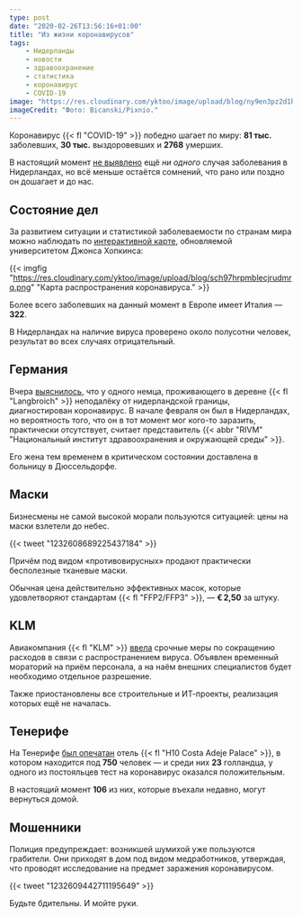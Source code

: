 ```yaml
---
type: post
date: "2020-02-26T13:56:16+01:00"
title: "Из жизни коронавирусов"
tags:
    - Нидерланды
    - новости
    - здравоохранение
    - статистика
    - коронавирус
    - COVID-19
image: "https://res.cloudinary.com/yktoo/image/upload/blog/ny9en3pz2d1hudy3rkos.jpg"
imageCredit: "Фото: Bicanski/Pixnio."
---
```


Коронавирус {{< fl "COVID-19" >}} победно шагает по миру: **81 тыс.** заболевших, **30 тыс.** выздоровевших и **2768** умерших.

В настоящий момент [не выявлено](https://nos.nl/liveblog/2324599-50-nederlanders-getest-op-corona-risico-op-besmetting-hier-blijft-reeel.html) ещё *ни одного* случая заболевания в Нидерландах, но всё меньше остаётся сомнений, что рано или поздно он дошагает и до нас.

<!--more-->

## Состояние дел

За развитием ситуации и статистикой заболеваемости по странам мира можно наблюдать по [интерактивной карте](https://gisanddata.maps.arcgis.com/apps/opsdashboard/index.html#/bda7594740fd40299423467b48e9ecf6), обновляемой университетом Джонса Хопкинса:

{{< imgfig "https://res.cloudinary.com/yktoo/image/upload/blog/sch97hrpmblecjrudmrq.png" "Карта распространения коронавируса." >}}

Более всего заболевших на данный момент в Европе имеет Италия — **322**.

В Нидерландах на наличие вируса проверено около полусотни человек, результат во всех случаях отрицательный.

## Германия

Вчера [выяснилось](https://nos.nl/artikel/2324591-kans-nihil-dat-duitse-coronapatient-in-nederland-mensen-besmette.html), что у одного немца, проживающего в деревне {{< fl "Langbroich" >}} неподалёку от нидерландской границы, диагностирован коронавирус. В начале февраля он был в Нидерландах, но вероятность того, что он в тот момент мог кого-то заразить, практически отсутствует, считает представитель {{< abbr "RIVM" "Национальный институт здравоохранения и окружающей среды" >}}.

Его жена тем временем в критическом состоянии доставлена в больницу в Дюссельдорфе.

## Маски

Бизнесмены не самой высокой морали пользуются ситуацией: цены на маски взлетели до небес.

{{< tweet "1232608689225437184" >}}

Причём под видом «противовирусных» продают практически бесполезные тканевые маски.

Обычная цена действительно эффективных масок, которые удовлетворяют стандартам {{< fl "FFP2/FFP3" >}}, — **€ 2,50** за штуку.

## KLM

Авиакомпания {{< fl "KLM" >}} [ввела](https://nltimes.nl/2020/02/26/klm-announces-budget-cuts-coronavirus-setbacks) срочные меры по сокращению расходов в связи с распространением вируса. Объявлен временный мораторий на приём персонала, а на наём внешних специалистов будет необходимо отдельное разрешение.

Также приостановлены все строительные и ИТ-проекты, реализация которых ещё не началась.

## Тенерифе

На Тенерифе [был опечатан](https://nos.nl/artikel/2324503-op-tenerife-duizend-toeristen-in-quarantaine-onder-wie-13-nederlanders.html) отель {{< fl "H10 Costa Adeje Palace" >}}, в котором находится под **750** человек — и среди них **23** голландца, у одного из постояльцев тест на коронавирус оказался положительным.

В настоящий момент **106** из них, которые въехали недавно, могут вернуться домой.

## Мошенники

Полиция предупреждает: возникшей шумихой уже пользуются грабители. Они приходят в дом под видом медработников, утверждая, что проводят исследование на предмет заражения коронавирусом.

{{< tweet "1232609442711195649" >}}

Будьте бдительны. И мойте руки.
